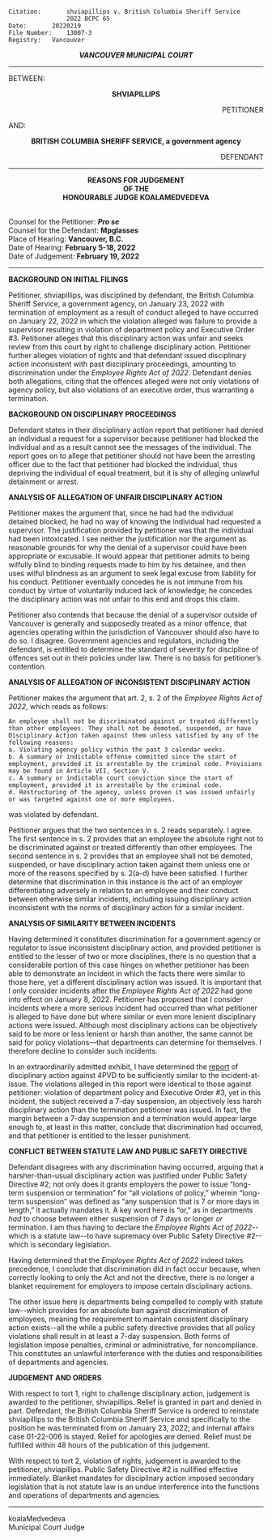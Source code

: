 	Citation:       shviapillips v. British Columbia Sheriff Service
                	2022 BCPC 65
	Date:		20220219
	File Number:	13007-3
	Registry:	Vancouver

<p align="center"><b><i>
				VANCOUVER MUNICIPAL COURT
</b></i>

---

BETWEEN:
<p align="center"><b>		SHVIAPILLIPS			</b>
<p align="right">		PETITIONER
<p>				AND:
<p align="center"><b>		BRITISH COLUMBIA SHERIFF SERVICE, a government agency			</b>
<p align="right">		DEFENDANT

---
	
<p align="center"><b>		
				REASONS FOR JUDGEMENT
<br>				OF THE
<br>				HONOURABLE JUDGE KOALAMEDVEDEVA

</b>

<br>				Counsel for the Petitioner: ***Pro se***
<br>				Counsel for the Defendant: **Mpglasses**
<br>				Place of Hearing: **Vancouver, B.C.**
<br>				Date of Hearing: **February 5-18, 2022**
<br>				Date of Judgement: **February 19, 2022**

---

**BACKGROUND ON INITIAL FILINGS**

Petitioner, shviapillips, was disciplined by defendant, the British Columbia Sheriff Service, a government agency, on January 23, 2022 with termination of employment as a result of conduct alleged to have occurred on January 22, 2022 in which the violation alleged was failure to provide a supervisor resulting in violation of department policy and Executive Order #3. Petitioner alleges that this disciplinary action was unfair and seeks review from this court by right to challenge disciplinary action. Petitioner further alleges violation of rights and that defendant issued disciplinary action inconsistent with past disciplinary proceedings, amounting to discrimination under the *Employee Rights Act of 2022*. Defendant denies both allegations, citing that the offences alleged were not only violations of agency policy, but also violations of an executive order, thus warranting a termination.
	
**BACKGROUND ON DISCIPLINARY PROCEEDINGS**

Defendant states in their disciplinary action report that petitioner had denied an individual a request for a supervisor because petitioner had blocked the individual and as a result cannot see the messages of the individual. The report goes on to allege that petitioner should not have been the arresting officer due to the fact that petitioner had blocked the individual, thus depriving the individual of equal treatment, but it is shy of alleging unlawful detainment or arrest.

**ANALYSIS OF ALLEGATION OF UNFAIR DISCIPLINARY ACTION**

Petitioner makes the argument that, since he had had the individual detained blocked, he had no way of knowing the individual had requested a supervisor. The justification provided by petitioner was that the individual had been intoxicated. I see neither the justification nor the argument as reasonable grounds for why the denial of a supervisor could have been appropriate or excusable. It would appear that petitioner admits to being wilfully blind to binding requests made to him by his detainee, and then uses wilful blindness as an argument to seek legal excuse from liability for his conduct. Petitioner eventually concedes he is not immune from his conduct by virtue of voluntarily induced lack of knowledge; he concedes the disciplinary action was not unfair to this end and drops this claim.

Petitioner also contends that because the denial of a supervisor outside of Vancouver is generally and supposedly treated as a minor offence, that agencies operating within the jurisdiction of Vancouver should also have to do so. I disagree. Government agencies and regulators, including the defendant, is entitled to determine the standard of severity for discipline of offences set out in their policies under law. There is no basis for petitioner’s contention.

**ANALYSIS OF ALLEGATION OF INCONSISTENT DISCIPLINARY ACTION**

Petitioner makes the argument that art. 2, s. 2 of the *Employee Rights Act of 2022*, which reads as follows:
	
	An employee shall not be discriminated against or treated differently than other employees. They shall not be demoted, suspended, or have Disciplinary Action taken against them unless satisfied by any of the following reasons:
	a. Violating agency policy within the past 3 calendar weeks.
	b. A summary or indictable offense committed since the start of employment, provided it is arrestable by the criminal code. Provisions may be found in Article VII, Section V.
	c. A summary or indictable court conviction since the start of employment, provided it is arrestable by the criminal code. 
	d. Restructuring of the agency, unless proven it was issued unfairly or was targeted against one or more employees.
	
was violated by defendant. 

Petitioner argues that the two sentences in s. 2 reads separately. I agree. The first sentence in s. 2 provides that an employee the absolute right not to be discriminated against or treated differently than other employees. The second sentence in s. 2 provides that an employee shall not be demoted, suspended, or have disciplinary action taken against them unless one or more of the reasons specified by s. 2(a-d) have been satisfied. I further determine that discrimination in this instance is the act of an employer differentiating adversely in relation to an employee and their conduct between otherwise similar incidents, including issuing disciplinary action inconsistent with the norms of disciplinary action for a similar incident.

**ANALYSIS OF SIMILARITY BETWEEN INCIDENTS**

Having determined it constitutes discrimination for a government agency or regulator to issue inconsistent disciplinary action, and provided petitioner is entitled to the lesser of two or more disciplines, there is no question that a considerable portion of this case hinges on whether petitioner has been able to demonstrate an incident in which the facts there were similar to those here, yet a different disciplinary action was issued. It is important that I only consider incidents after the *Employee Rights Act of 2022* had gone into effect on January 8, 2022. Petitioner has proposed that I consider incidents where a more serious incident had occurred than what petitioner is alleged to have done but where similar or even more lenient disciplinary actions were issued. Although most disciplinary actions can be objectively said to be more or less lenient or harsh than another, the same cannot be said for policy violations—that departments can determine for themselves. I therefore decline to consider such incidents.

In an extraordinarily admitted exhibit, I have determined the [report]( https://drive.google.com/file/d/1_Dp10VnRuasCQZmAB5Gq5oZtnykq31P_/view) of disciplinary action against 4PVD to be sufficiently similar to the incident-at-issue. The violations alleged in this report were identical to those against petitioner: violation of department policy and Executive Order #3, yet in this incident, the subject received a 7-day suspension, an objectively less harsh disciplinary action than the termination petitioner was issued. In fact, the margin between a 7-day suspension and a termination would appear large enough to, at least in this matter, conclude that discrimination had occurred, and that petitioner is entitled to the lesser punishment.

**CONFLICT BETWEEN STATUTE LAW AND PUBLIC SAFETY DIRECTIVE**

Defendant disagrees with any discrimination having occurred, arguing that a harsher-than-usual disciplinary action was justified under Public Safety Directive #2; not only does it grants employers the power to issue “long-term suspension or termination” for “all violations of policy,” wherein “long-term suspension” was defined as “any suspension that is 7 or more days in length,” it actually mandates it. A key word here is “or,” as in departments *had* to choose between either suspension of 7 days or longer *or* termination. I am thus having to declare the *Employee Rights Act of 2022*--which is a statute law--to have supremacy over Public Safety Directive #2--which is secondary legislation. 

Having determined that the *Employee Rights Act of 2022* indeed takes precedence, I conclude that discrimination did in fact occur because, when correctly looking to only the Act and not the directive, there is no longer a blanket requirement for employers to impose certain disciplinary actions.

The other issue here is departments being compelled to comply with statute law--which provides for an absolute ban against discrimination of employees, meaning the requirement to maintain consistent disciplinary action exists--all the while a public safety directive provides that all policy violations shall result in at least a 7-day suspension. Both forms of legislation impose penalties, criminal or administrative, for noncompliance. This constitutes an unlawful interference with the duties and responsibilities of departments and agencies.

**JUDGEMENT AND ORDERS**

With respect to tort 1, right to challenge disciplinary action, judgement is awarded to the petitioner, shviapillips. Relief is granted in part and denied in part. Defendant, the British Columbia Sheriff Service is ordered to reinstate shviapillips to the British Columbia Sheriff Service and specifically to the position he was terminated from on January 23, 2022; and internal affairs case 01-22-006 is stayed. Relief for apologies are denied. Relief must be fulfilled within 48 hours of the publication of this judgement.

With respect to tort 2, violation of rights, judgement is awarded to the petitioner, shviapillips. Public Safety Directive #2 is nullified effective immediately. Blanket mandates for disciplinary action imposed secondary legislation that is not statute law is an undue interference into the functions and operations of departments and agencies.
	
---

koalaMedvedeva <br>	
Municipal Court Judge
